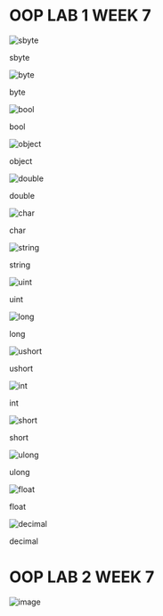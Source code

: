 #  OOP LAB 1 WEEK 7

![sbyte](https://user-images.githubusercontent.com/92078775/157048991-885dd7c5-472f-4103-a047-a3bab55a84c8.png)
 
 sbyte
 
 ![byte](https://user-images.githubusercontent.com/92078775/157049057-f35d4837-299f-4785-a624-eb32620edf99.png)

byte

![bool](https://user-images.githubusercontent.com/92078775/157049086-71b43af0-b4f6-4acc-aed1-a44e8318e1f4.png)

bool

![object](https://user-images.githubusercontent.com/92078775/157049108-253adaf5-124c-4d0c-8bf9-3cb578817e8e.png)

object

![double](https://user-images.githubusercontent.com/92078775/157049148-e2f99415-b4e8-4038-9ce1-669edd20ce34.png)

double

![char](https://user-images.githubusercontent.com/92078775/157049166-0de3ee2c-9139-4b33-a736-d9b0f05dd233.png)

char

![string](https://user-images.githubusercontent.com/92078775/157049192-a358fb51-ff14-4e53-aca2-597a20b9103e.png)

string

![uint](https://user-images.githubusercontent.com/92078775/157049209-9921f09c-1df2-451d-ba34-149267e2298c.png)

uint

![long](https://user-images.githubusercontent.com/92078775/157049230-2bad71bd-4419-4b05-ad0e-6f97950cd866.png)

long

![ushort](https://user-images.githubusercontent.com/92078775/157049270-e6728fb1-b0b4-4452-a2f9-468d00f0790f.png)

ushort

![int](https://user-images.githubusercontent.com/92078775/157049286-c10281fa-2c70-42f5-bcac-b6d657ea9934.png)

int

![short](https://user-images.githubusercontent.com/92078775/157049307-6cae6ae7-db36-4fb8-8593-13779847a97e.png)

short

![ulong](https://user-images.githubusercontent.com/92078775/157049332-7cf958e2-a43b-4db2-bdca-ec07a1a4a4c3.png)

ulong

![float](https://user-images.githubusercontent.com/92078775/157049355-02122570-8e54-44bf-90e4-10676f55864d.png)

float

![decimal](https://user-images.githubusercontent.com/92078775/157049374-cecd7a4a-ef89-41d4-a044-8eb5b628accc.png)

decimal

# OOP LAB 2 WEEK 7

![image](https://user-images.githubusercontent.com/92081957/168485859-c4f40b79-784b-4ee5-80d7-301a60a6f4a4.png)


